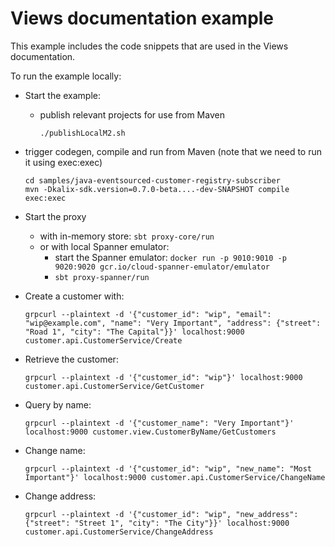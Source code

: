# Views documentation example

This example includes the code snippets that are used in the Views documentation.

To run the example locally:

* Start the example:
  * publish relevant projects for use from Maven
    ```
    ./publishLocalM2.sh
    ```
* trigger codegen, compile and run from Maven (note that we need to run it using exec:exec)
  ```
  cd samples/java-eventsourced-customer-registry-subscriber
  mvn -Dkalix-sdk.version=0.7.0-beta....-dev-SNAPSHOT compile exec:exec
  ```

* Start the proxy
  * with in-memory store: `sbt proxy-core/run`
  * or with local Spanner emulator:
    * start the Spanner emulator: `docker run -p 9010:9010 -p 9020:9020 gcr.io/cloud-spanner-emulator/emulator`
    * `sbt proxy-spanner/run`
* Create a customer with:
  ```shell
  grpcurl --plaintext -d '{"customer_id": "wip", "email": "wip@example.com", "name": "Very Important", "address": {"street": "Road 1", "city": "The Capital"}}' localhost:9000  customer.api.CustomerService/Create
  ```
* Retrieve the customer:
  ```shell
  grpcurl --plaintext -d '{"customer_id": "wip"}' localhost:9000  customer.api.CustomerService/GetCustomer
  ```
* Query by name:
  ```shell
  grpcurl --plaintext -d '{"customer_name": "Very Important"}' localhost:9000 customer.view.CustomerByName/GetCustomers
  ```
* Change name:
  ```shell
  grpcurl --plaintext -d '{"customer_id": "wip", "new_name": "Most Important"}' localhost:9000 customer.api.CustomerService/ChangeName
  ```
* Change address:
  ```shell
  grpcurl --plaintext -d '{"customer_id": "wip", "new_address": {"street": "Street 1", "city": "The City"}}' localhost:9000 customer.api.CustomerService/ChangeAddress
  ```
